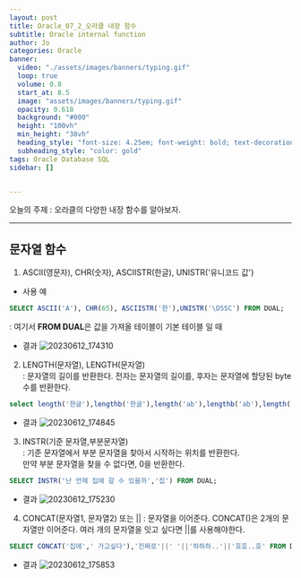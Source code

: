 ```yaml
---
layout: post
title: Oracle_07_2_오라클 내장 함수
subtitle: Oracle internal function
author: Jo
categories: Oracle
banner:
  video: "./assets/images/banners/typing.gif"
  loop: true
  volume: 0.8
  start_at: 8.5
  image: "assets/images/banners/typing.gif"
  opacity: 0.618
  background: "#000"
  height: "100vh"
  min_height: "38vh"
  heading_style: "font-size: 4.25em; font-weight: bold; text-decoration: underline"
  subheading_style: "color: gold"
tags: Oracle Database SQL
sidebar: []


---
```


오늘의 주제 :  오라클의 다양한 내장 함수를 알아보자. <br>
 * * *
 
 ## 문자열 함수
 1. ASCII(영문자), CHR(숫자), ASCIISTR(한글), UNISTR('유니코드 값')<br>
 - 사용 예
```sql
SELECT ASCII('A'), CHR(65), ASCIISTR('한'),UNISTR('\D55C') FROM DUAL;
```
  : 여기서 <b>FROM DUAL</b>은 값을 가져올 테이블이 기본 테이블 일 때
- 결과 
![20230612_174310](https://github.com/CheeseYoung/cheeseyoung.github.io/assets/132384527/4345c24e-3352-415f-82a7-36158245b262)

2. LENGTH(문자열), LENGTH(문자열)<br>
 : 문자열의 길이를 반환한다. 전자는 문자열의 길이를, 후자는 문자열에 할당된 byte수를 반환한다.<br>
```sql 
select length('한글'),lengthb('한글'),length('ab'),lengthb('ab'),length('123'),lengthb('123') from dual
```
- 결과
![20230612_174845](https://github.com/CheeseYoung/cheeseyoung.github.io/assets/132384527/2a91c44c-921d-4a66-8579-40fb5f3fb4cc)

3. INSTR(기준 문자열,부분문자열)<br>
 : 기준 문자열에서 부분 문자열을 찾아서 시작하는 위치를 반환한다.<br>
 만약 부분 문자열을 찾을 수 없다면, 0을 반환한다.<br>
 ```sql
 SELECT INSTR('난 언제 집에 갈 수 있을까','집') FROM DUAL;
 ```
- 결과
![20230612_175230](https://github.com/CheeseYoung/cheeseyoung.github.io/assets/132384527/7a4dc45a-4947-4015-aad5-f5e5ea734e16)

4. CONCAT(문자열1, 문자열2) 또는 ||
: 문자열을 이어준다. CONCAT()은 2개의 문자열만 이어준다. 여러 개의 문자열을 잇고 싶다면 ||를 사용해야한다.<br>
```sql
SELECT CONCAT('집에',' 가고싶다'),'진짜로'||' '||'하하하..'||'호호..호' FROM DUAL;
```
- 결과
![20230612_175853](https://github.com/CheeseYoung/cheeseyoung.github.io/assets/132384527/21a0d34d-6db9-4bda-b83e-82e614e43c6e)










